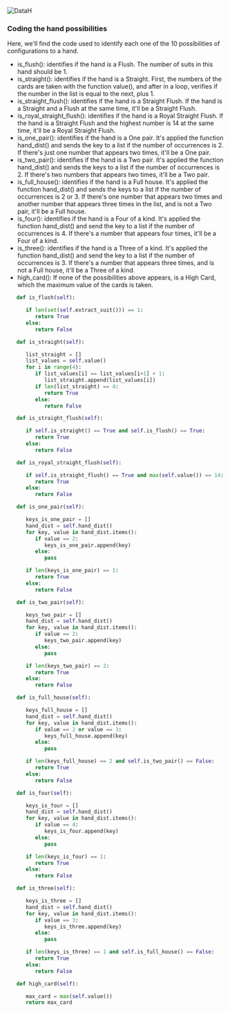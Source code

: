 ![DataH](https://user-images.githubusercontent.com/67437213/160717510-3a182d88-0908-4f5c-aae2-b5e52b2c879d.JPG)

### Coding the hand possibilities

Here, we'll find the code used to identify each one of the 10 possibilities of configurations to a hand.

- is_flush(): identifies if the hand is a Flush. The number of suits in this hand should be 1.
- is_straight(): identifies if the hand is a Straight. First, the numbers of the cards are taken with the function value(), and after in a loop, verifies if the number in the list is equal to the next, plus 1.
- is_straight_flush(): identifies if the hand is a Straight Flush. If the hand is a Straight and a Flush at the same time, it'll be a Straight Flush.
- is_royal_straight_flush(): identifies if the hand is a Royal Straight Flush. If the hand is a Straight Flush and the highest number is 14 at the same time, it'll be a Royal Straight Flush.
- is_one_pair(): identifies if the hand is a One pair. It's applied the function hand_dist() and sends the key to a list if the number of occurrences is 2. If there's just one number that appears two times, it'll be a One pair.
- is_two_pair(): identifies if the hand is a Two pair. It's applied the function hand_dist() and sends the keys to a list if the number of occurrences is 2. If there's two numbers that appears two times, it'll be a Two pair.
- is_full_house(): identifies if the hand is a Full house. It's applied the function hand_dist() and sends the keys to a list if the number of occurrences is 2 or 3. If there's one number that appears two times and another number that appears three times in the list, and is not a Two pair, it'll be a Full house.
- is_four(): identifies if the hand is a Four of a kind. It's applied the function hand_dist() and send the key to a list if the number of occurrences is 4. If there's a number that appears four times, it'll be a Four of a kind.
- is_three(): identifies if the hand is a Three of a kind. It's applied the function hand_dist() and send the key to a list if the number of occurrences is 3. If there's a number that appears three times, and is not a Full house, it'll be a Three of a kind.
- high_card(): If none of the possibilities above appears, is a High Card, which the maximum value of the cards is taken.

``` python
   def is_flush(self):

      if len(set(self.extract_suit())) == 1:
         return True
      else:
         return False    

   def is_straight(self):

      list_straight = []
      list_values = self.value()        
      for i in range(4):
         if list_values[i] == list_values[i+1] + 1:
            list_straight.append(list_values[i])
         if len(list_straight) == 4:
            return True
         else:
            return False

   def is_straight_flush(self):

      if self.is_straight() == True and self.is_flush() == True:
         return True
      else:
         return False

   def is_royal_straight_flush(self):

      if self.is_straight_flush() == True and max(self.value()) == 14:
         return True
      else:
         return False

   def is_one_pair(self):  

      keys_is_one_pair = []        
      hand_dist = self.hand_dist()
      for key, value in hand_dist.items():
         if value == 2:
            keys_is_one_pair.append(key)                
         else:
            pass

      if len(keys_is_one_pair) == 1:
         return True
      else:
         return False

   def is_two_pair(self): 

      keys_two_pair = []       
      hand_dist = self.hand_dist()
      for key, value in hand_dist.items():
         if value == 2:
            keys_two_pair.append(key)                
         else:
            pass

      if len(keys_two_pair) == 2:
         return True
      else:
         return False

   def is_full_house(self):       

      keys_full_house = []              
      hand_dist = self.hand_dist()
      for key, value in hand_dist.items():
         if value == 2 or value == 3:
            keys_full_house.append(key)           
         else:
            pass        

      if len(keys_full_house) == 2 and self.is_two_pair() == False:
         return True
      else:
         return False

   def is_four(self): 

      keys_is_four = []        
      hand_dist = self.hand_dist()
      for key, value in hand_dist.items():
         if value == 4:
            keys_is_four.append(key)              
         else:
            pass

      if len(keys_is_four) == 1:
         return True
      else:
         return False

   def is_three(self): 

      keys_is_three = []        
      hand_dist = self.hand_dist()
      for key, value in hand_dist.items():
         if value == 3:
            keys_is_three.append(key)                               
         else:
            pass

      if len(keys_is_three) == 1 and self.is_full_house() == False:
         return True
      else:
         return False

   def high_card(self):

      max_card = max(self.value())   
      return max_card
```
